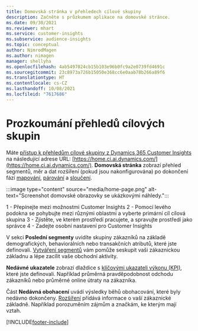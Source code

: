 ```yaml
---
title: Domovská stránka v přehledech cílové skupiny
description: Začněte s průzkumem aplikace na domovské stránce.
ms.date: 09/30/2021
ms.reviewer: mhart
ms.service: customer-insights
ms.subservice: audience-insights
ms.topic: conceptual
author: NimrodMagen
ms.author: nimagen
manager: shellyha
ms.openlocfilehash: 4ab5497024cb15b103e96b0fc9a2e0739fd4691c
ms.sourcegitcommit: 23c8973a726b15050e368cc6e0aab78b266a89f6
ms.translationtype: HT
ms.contentlocale: cs-CZ
ms.lasthandoff: 10/08/2021
ms.locfileid: "7617686"
---
```

# <a name="explore-audience-insights"></a>Prozkoumání přehledů cílových skupin

Máte [přístup k přehledům cílové skupiny z Dynamics 365 Customer Insights](https://home.ci.ai.dynamics.com/) na následující adrese URL: [https://home.ci.ai.dynamics.com/](https://home.ci.ai.dynamics.com/).
**Domovská stránka** zobrazí přehled segmentů, měr a dat rozšíření (pokud jsou nakonfigurována) po dokončení fází [mapování](map-entities.md), [párování](match-entities.md) a [sloučení](merge-entities.md).

:::image type="content" source="media/home-page.png" alt-text="Screenshot domovské obrazovky se ukázkovými náhledy.":::

1 - Přepínejte mezi možnostmi Customer Insights 2 - Pomocí levého podokna se pohybujte mezi různými oblastmi a vyberte primární cíl cílová skupina 3 - Zjistěte, ve kterém prostředí pracujete, a spravujte prostředí jako správce 4 - Zadejte osobní nastavení pro Customer Insights

V sekci **Poslední segmenty** uvidíte skupiny zákazníků na základě demografických, behaviorálních nebo transakčních atributů, které jste definovali. [Vytváření segmentů](segments.md) vám pomůže seskupit vaši zákaznickou základnu a lépe zacílit vaše obchodní aktivity.

**Nedávné ukazatele** zobrazí dlaždice s [klíčovými ukazateli výkonu (KPI)](measures.md), které jste definovali. Například průměrná pravděpodobnost odchodu zákazníků nebo průměrné online útraty na zákazníka.

Část **Nedávná obohacení** uvádí výsledky běhů obohacování, které byly nedávno dokončeny. [Rozšíření](enrichment-hub.md) přidává informace o vaší zákaznické základně. Například porozuměním zájmům a značkám, ke kterým mají vztah.

[!INCLUDE[footer-include](../includes/footer-banner.md)]